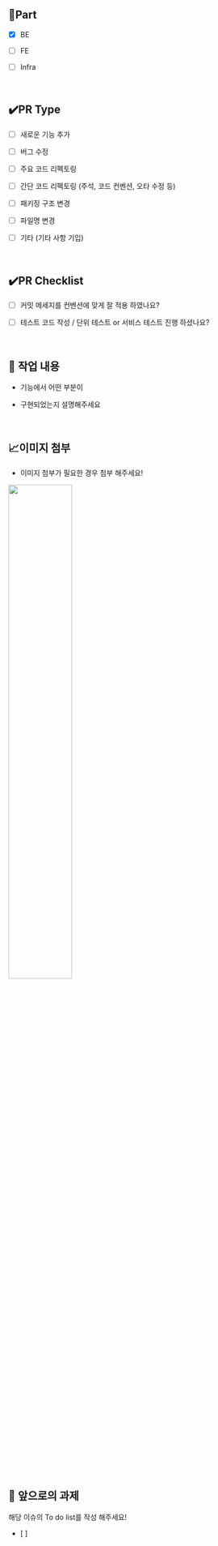 <!-- 제목 : convention: 기능명#issue 번호
  ex) feat : pull request template#17-->

## 📝Part
- [x] BE
- [ ] FE
- [ ] Infra

  <br/>

## ✔️PR Type
- [ ] 새로운 기능 추가
- [ ] 버그 수정
- [ ] 주요 코드 리펙토링
- [ ] 간단 코드 리펙토링 (주석, 코드 컨벤션, 오타 수정 등)
- [ ] 패키징 구조 변경
- [ ] 파일명 변경
- [ ] 기타 (기타 사항 기입)

  <br/>

## ✔️PR Checklist
- [ ] 커밋 메세지를 컨벤션에 맞게 잘 적용 하였나요?
- [ ] 테스트 코드 작성 / 단위 테스트 or 서비스 테스트 진행 하셨나요?

  <br/>

## 🔎 작업 내용

<!--#{Issue번호} + Enter
ex) #17
이슈와 PR 연결을 위해 사용합니다!-->

- 기능에서 어떤 부분이
- 구현되었는지 설명해주세요

  <br/>

## 📈이미지 첨부
- 이미지 첨부가 필요한 경우 첨부 해주세요!
  <br/>
<img src="파일주소" width="50%" height="50%"/>

<br/>

## 🔧 앞으로의 과제

해당 이슈의 To do list를 작성 해주세요!
- [ ] 
